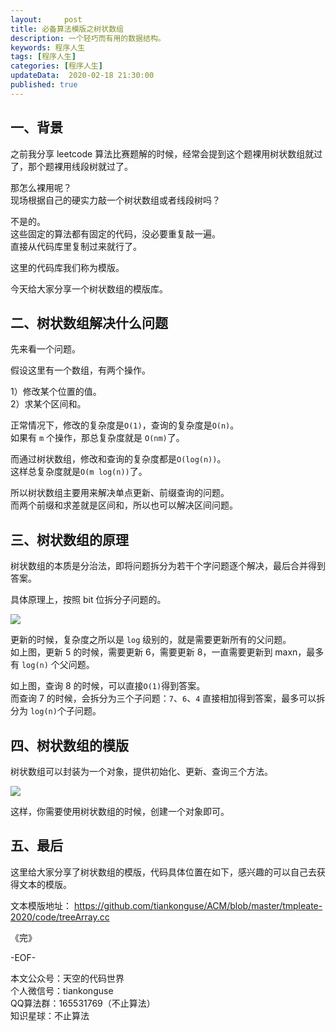 ```yaml
---   
layout:     post  
title: 必备算法模版之树状数组  
description: 一个轻巧而有用的数据结构。  
keywords: 程序人生  
tags: [程序人生]    
categories: [程序人生]  
updateData:  2020-02-18 21:30:00  
published: true  
---  
```



## 一、背景  


之前我分享 leetcode 算法比赛题解的时候，经常会提到这个题裸用树状数组就过了，那个题裸用线段树就过了。  


那怎么裸用呢？  
现场根据自己的硬实力敲一个树状数组或者线段树吗？  


不是的。  
这些固定的算法都有固定的代码，没必要重复敲一遍。  
直接从代码库里复制过来就行了。  


这里的代码库我们称为模版。  


今天给大家分享一个树状数组的模版库。  


## 二、树状数组解决什么问题  


先来看一个问题。  


假设这里有一个数组，有两个操作。  


1）修改某个位置的值。  
2）求某个区间和。  


正常情况下，修改的复杂度是`O(1)`，查询的复杂度是`O(n)`。  
如果有 `m` 个操作，那总复杂度就是 `O(nm)`了。  


而通过树状数组，修改和查询的复杂度都是`O(log(n))`。  
这样总复杂度就是`O(m log(n))`了。  


所以树状数组主要用来解决单点更新、前缀查询的问题。  
而两个前缀和求差就是区间和，所以也可以解决区间问题。  


## 三、树状数组的原理  


树状数组的本质是分治法，即将问题拆分为若干个字问题逐个解决，最后合并得到答案。  


具体原理上，按照 bit 位拆分子问题的。  


![](http://res2020.tiankonguse.com/images/2020/11/02/001.png)  


更新的时候，复杂度之所以是 `log` 级别的，就是需要更新所有的父问题。  
如上图，更新 5 的时候，需要更新 6，需要更新 8，一直需要更新到 maxn，最多有 `log(n)` 个父问题。  


如上图，查询 8 的时候，可以直接`O(1)`得到答案。  
而查询 7 的时候，会拆分为三个子问题：`7`、`6`、`4` 直接相加得到答案，最多可以拆分为 `log(n)`个子问题。  


## 四、树状数组的模版  


树状数组可以封装为一个对象，提供初始化、更新、查询三个方法。  


![](http://res2020.tiankonguse.com/images/2020/11/02/002.png)  


这样，你需要使用树状数组的时候，创建一个对象即可。  


## 五、最后  


这里给大家分享了树状数组的模版，代码具体位置在如下，感兴趣的可以自己去获得文本的模版。  


文本模版地址： https://github.com/tiankonguse/ACM/blob/master/tmpleate-2020/code/treeArray.cc  



《完》  


-EOF-  



本文公众号：天空的代码世界  
个人微信号：tiankonguse  
QQ算法群：165531769（不止算法）  
知识星球：不止算法  

